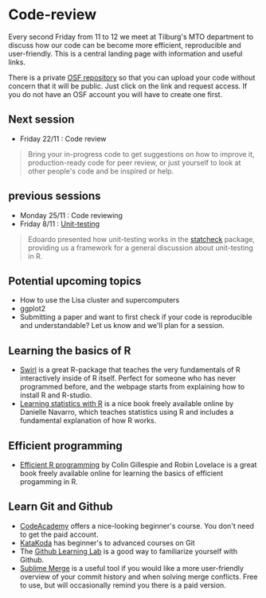 # Code-review
Every second Friday from 11 to 12 we meet at Tilburg's MTO department to discuss how our code can be become more efficient, reproducible and user-friendly. This is a central landing page with information and useful links.

There is a private [OSF repository](https://osf.io/mr7a6/) so that you can upload your code without concern that it will be public. Just click on the link and request access. If you do not have an OSF account you will have to create one first.

## Next session
- Friday 22/11 : Code review
> Bring your in-progress code to get suggestions on how to improve it, production-ready code for peer review, or just yourself to look at other people's code and be inspired or help.

## previous sessions
- Monday 25/11 : Code reviewing
- Friday 8/11 : [Unit-testing](https://en.wikipedia.org/wiki/Unit_testing)
 >Edoardo presented how unit-testing works in the [statcheck](http://statcheck.io/) package, providing us a framework for a general discussion about unit-testing in R.


## Potential upcoming topics
- How to use the Lisa cluster and supercomputers
- ggplot2
- Submitting a paper and want to first check if your code is reproducible and understandable? Let us know and we'll plan for a session.


## Learning the basics of R
- [Swirl](https://swirlstats.com/students.html) is a great R-package that teaches the very fundamentals of R interactively inside of R itself. Perfect for someone who has never programmed before, and the webpage starts from explaining how to install R and R-studio.
-  [Learning statistics with R](https://learningstatisticswithr.com/book/introR.html) is a nice book freely available online by Danielle Navarro, which teaches statistics using R and includes a fundamental explanation of how R works.


## Efficient programming
- [Efficient R programming](https://csgillespie.github.io/efficientR/index.html) by Colin Gillespie and Robin Lovelace is a great book freely available online for learning the basics of efficient progamming in R.

## Learn Git and Github
- [CodeAcademy](https://www.codecademy.com/learn/learn-git) offers a nice-looking beginner's course. You don't need to get the paid account.
- [KataKoda](https://www.katacoda.com/courses/git) has beginner's to advanced courses on Git
- The [Github Learning Lab](https://lab.github.com/) is a good way to familiarize yourself with Github.
- [Sublime Merge](https://www.sublimemerge.com/) is a useful tool if you would like a more user-friendly overview of your commit history and when solving merge conflicts. Free to use, but will occasionally remind you there is a paid version. 
